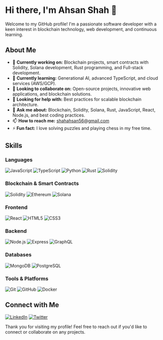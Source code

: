 # Hi there, I'm Ahsan Shah 👋

Welcome to my GitHub profile! I'm a passionate software developer with a keen interest in blockchain technology, web development, and continuous learning.

## About Me

- 🔭 **Currently working on:** Blockchain projects, smart contracts with Solidity, Solana development, Rust programming, and Full-stack development.
- 🌱 **Currently learning:** Generational AI, advanced TypeScript, and cloud services (AWS/GCP).
- 👯 **Looking to collaborate on:** Open-source projects, innovative web applications, and blockchain solutions.
- 🤔 **Looking for help with:** Best practices for scalable blockchain architecture.
- 💬 **Ask me about:** Blockchain, Solidity, Solana, Rust, JavaScript, React, Node.js, and best coding practices.
- 📫 **How to reach me:** [shahahsan56@gmail.com](mailto:shahahsan56@gmail.com)
- ⚡ **Fun fact:** I love solving puzzles and playing chess in my free time.

## Skills

### Languages
![JavaScript](https://img.shields.io/badge/-JavaScript-black?style=flat-square&logo=javascript)
![TypeScript](https://img.shields.io/badge/-TypeScript-black?style=flat-square&logo=typescript)
![Python](https://img.shields.io/badge/-Python-black?style=flat-square&logo=python)
![Rust](https://img.shields.io/badge/-Rust-black?style=flat-square&logo=rust)
![Solidity](https://img.shields.io/badge/-Solidity-black?style=flat-square&logo=solidity)

### Blockchain & Smart Contracts
![Solidity](https://img.shields.io/badge/-Solidity-black?style=flat-square&logo=solidity)
![Ethereum](https://img.shields.io/badge/-Ethereum-black?style=flat-square&logo=ethereum)
![Solana](https://img.shields.io/badge/-Solana-black?style=flat-square&logo=solana)

### Frontend
![React](https://img.shields.io/badge/-React-black?style=flat-square&logo=react)
![HTML5](https://img.shields.io/badge/-HTML5-black?style=flat-square&logo=html5)
![CSS3](https://img.shields.io/badge/-CSS3-black?style=flat-square&logo=css3)

### Backend
![Node.js](https://img.shields.io/badge/-Node.js-black?style=flat-square&logo=node.js)
![Express](https://img.shields.io/badge/-Express-black?style=flat-square&logo=express)
![GraphQL](https://img.shields.io/badge/-GraphQL-black?style=flat-square&logo=graphql)

### Databases
![MongoDB](https://img.shields.io/badge/-MongoDB-black?style=flat-square&logo=mongodb)
![PostgreSQL](https://img.shields.io/badge/-PostgreSQL-black?style=flat-square&logo=postgresql)

### Tools & Platforms
![Git](https://img.shields.io/badge/-Git-black?style=flat-square&logo=git)
![GitHub](https://img.shields.io/badge/-GitHub-black?style=flat-square&logo=github)
![Docker](https://img.shields.io/badge/-Docker-black?style=flat-square&logo=docker)

## Connect with Me

[![LinkedIn](https://img.shields.io/badge/-LinkedIn-black?style=flat-square&logo=linkedin)](https://linkedin.com/in/realsashah)
[![Twitter](https://img.shields.io/badge/-Twitter-black?style=flat-square&logo=twitter)](https://twitter.com/realahsanshah)

Thank you for visiting my profile! Feel free to reach out if you'd like to connect or collaborate on any projects.
